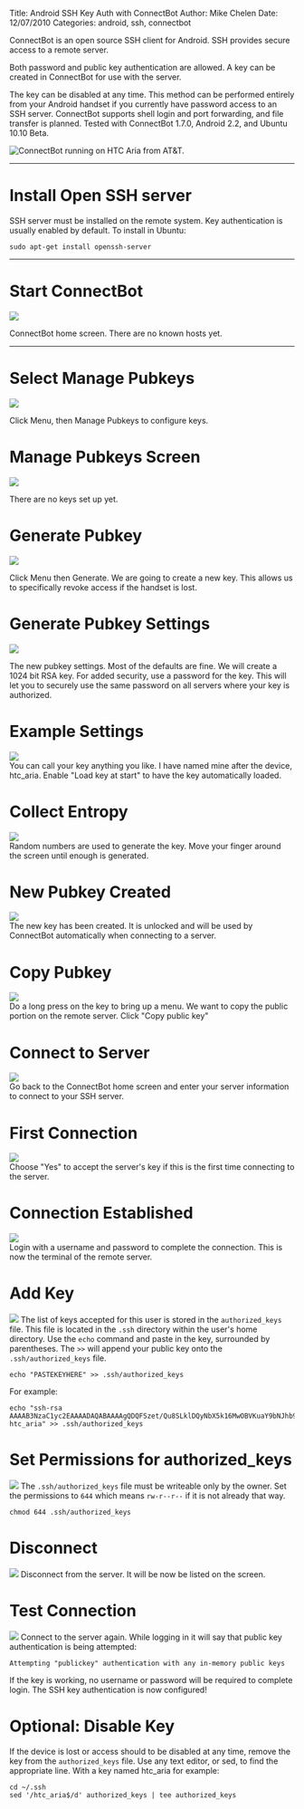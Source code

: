 Title: Android SSH Key Auth with ConnectBot
Author: Mike Chelen
Date: 12/07/2010
Categories: android, ssh, connectbot


ConnectBot is an open source SSH client for Android. SSH provides secure access to a remote server. 

Both password and public key authentication are allowed.  A key can be created in ConnectBot for use with the server. 

The key can be disabled at any time. This method can be performed entirely from your Android handset if you currently have password access to an SSH server. ConnectBot supports shell login and port forwarding, and file transfer is planned. Tested with ConnectBot 1.7.0, Android 2.2, and Ubuntu 10.10 Beta.

![ConnectBot running on HTC Aria from AT&T.](android-connectbot-ssh-key-auth-howto/connectbot.htc.aria.300px.png)

* * *

# Install Open SSH server
SSH server must be installed on the remote system. Key authentication is usually enabled by default. To install in Ubuntu:
```
sudo apt-get install openssh-server
```

* * *

# Start ConnectBot
![](android-connectbot-ssh-key-auth-howto/connectbot.home.png)

ConnectBot home screen. There are no known hosts yet.

- - -
# Select Manage Pubkeys
![](android-connectbot-ssh-key-auth-howto/connectbot.home.menu.png)

Click Menu, then Manage Pubkeys to configure keys.


# Manage Pubkeys Screen
![](android-connectbot-ssh-key-auth-howto/connectbot.pubkeys.png)

There are no keys set up yet.

# Generate Pubkey
![](android-connectbot-ssh-key-auth-howto/connectbot.pubkey.generate.png)

Click Menu then Generate. We are going to create a new key. This allows us to specifically revoke access if the handset is lost.

# Generate Pubkey Settings
![](android-connectbot-ssh-key-auth-howto/connectbot.pubkey.generate.settings.png)

The new pubkey settings. Most of the defaults are fine. We will create a 1024 bit RSA key. For added security, use a password for the key. This will let you to securely use the same password on all servers where your key is authorized.

# Example Settings
![](android-connectbot-ssh-key-auth-howto/connectbot.pubkey.generate.settings.example.png)  
You can call your key anything you like. I have named mine after the device, htc_aria. Enable "Load key at start" to have the key automatically loaded.

# Collect Entropy
![](android-connectbot-ssh-key-auth-howto/connectbot.pubkey.generate.entropy.png)  
Random numbers are used to generate the key. Move your finger around the screen until enough is generated.

# New Pubkey Created
![](android-connectbot-ssh-key-auth-howto/connectbot.pubkey.example.png)  
The new key has been created. It is unlocked and will be used by ConnectBot automatically when connecting to a server.

# Copy Pubkey
![](android-connectbot-ssh-key-auth-howto/connectbot.pubkey.details.png)  
Do a long press on the key to bring up a menu. We want to copy the public portion on the remote server. Click "Copy public key"

# Connect to Server
![](android-connectbot-ssh-key-auth-howto/connectbot.connect.to.server.png)  
Go back to the ConnectBot home screen and enter your server information to connect to your SSH server.

# First Connection
![](android-connectbot-ssh-key-auth-howto/connectbot.first.connect.png)  
Choose "Yes" to accept the server's key if this is the first time connecting to the server.

# Connection Established
![](android-connectbot-ssh-key-auth-howto/connectbot.connected.png)  
Login with a username and password to complete the connection. This is now the terminal of the remote server.

# Add Key
![](android-connectbot-ssh-key-auth-howto/connectbot.authorized.keys.append.png)
The list of keys accepted for this user is stored in the `authorized_keys` file. This file is located in the `.ssh` directory within the user's home directory. Use the `echo` command and paste in the key, surrounded by parentheses. The `>>` will append your public key onto the `.ssh/authorized_keys` file.
```
echo "PASTEKEYHERE" >> .ssh/authorized_keys
```
For example:
```
echo "ssh-rsa AAAAB3NzaC1yc2EAAAADAQABAAAAgQDQFSzet/Qu8SLklDQyNbX5k16MwOBVKuaY9bNJhb99BkIRIVbNpr61eHUG3gP6haNC6qreTbpHscq4AQV21gLvCgVmHsTci0QAK44weFyDzVwIBFH9uUN+f/k2NTY9zV8FaBqK9CW8hS2f50EB38mGYvE7/0/S1u7/jtxnKqwAgw== htc_aria" >> .ssh/authorized_keys
```

# Set Permissions for authorized_keys
![](android-connectbot-ssh-key-auth-howto/connectbot.authorized.keys.chmod.png)
The `.ssh/authorized_keys` file must be writeable only by the owner. Set the permissions to `644` which means `rw-r--r--` if it is not already that way.
```
chmod 644 .ssh/authorized_keys
```

# Disconnect
![](android-connectbot-ssh-key-auth-howto/connectbot.disconnect.png)
Disconnect from the server. It will be now be listed on the screen.

# Test Connection
![](android-connectbot-ssh-key-auth-howto/connectbot.pubkey.test.png)
Connect to the server again. While logging in it will say that public key authentication is being attempted:
```
Attempting "publickey" authentication with any in-memory public keys
```
If the key is working, no username or password will be required to complete login. The SSH key authentication is now configured!



# Optional: Disable Key
If the device is lost or access should to be disabled at any time, remove the key from the `authorized_keys` file. Use any text editor, or sed, to find the appropriate line. With a key named htc_aria for example:
```
cd ~/.ssh
sed '/htc_aria$/d' authorized_keys | tee authorized_keys
```


